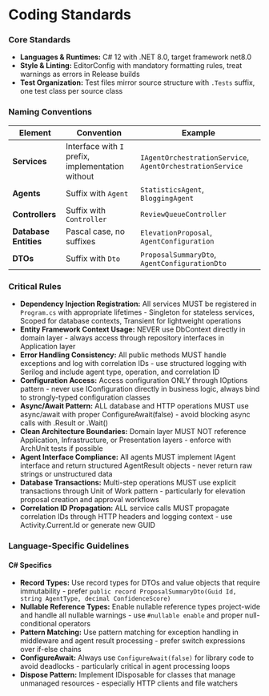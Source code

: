 # Coding Standards

### Core Standards

- **Languages & Runtimes:** C# 12 with .NET 8.0, target framework net8.0
- **Style & Linting:** EditorConfig with mandatory formatting rules, treat warnings as errors in Release builds
- **Test Organization:** Test files mirror source structure with `.Tests` suffix, one test class per source class

### Naming Conventions

| Element | Convention | Example |
|---------|------------|---------|
| **Services** | Interface with `I` prefix, implementation without | `IAgentOrchestrationService`, `AgentOrchestrationService` |
| **Agents** | Suffix with `Agent` | `StatisticsAgent`, `BloggingAgent` |
| **Controllers** | Suffix with `Controller` | `ReviewQueueController` |
| **Database Entities** | Pascal case, no suffixes | `ElevationProposal`, `AgentConfiguration` |
| **DTOs** | Suffix with `Dto` | `ProposalSummaryDto`, `AgentConfigurationDto` |

### Critical Rules

- **Dependency Injection Registration:** All services MUST be registered in `Program.cs` with appropriate lifetimes - Singleton for stateless services, Scoped for database contexts, Transient for lightweight operations
- **Entity Framework Context Usage:** NEVER use DbContext directly in domain layer - always access through repository interfaces in Application layer
- **Error Handling Consistency:** All public methods MUST handle exceptions and log with correlation IDs - use structured logging with Serilog and include agent type, operation, and correlation ID
- **Configuration Access:** Access configuration ONLY through IOptions pattern - never use IConfiguration directly in business logic, always bind to strongly-typed configuration classes
- **Async/Await Pattern:** ALL database and HTTP operations MUST use async/await with proper ConfigureAwait(false) - avoid blocking async calls with .Result or .Wait()
- **Clean Architecture Boundaries:** Domain layer MUST NOT reference Application, Infrastructure, or Presentation layers - enforce with ArchUnit tests if possible
- **Agent Interface Compliance:** All agents MUST implement IAgent interface and return structured AgentResult objects - never return raw strings or unstructured data
- **Database Transactions:** Multi-step operations MUST use explicit transactions through Unit of Work pattern - particularly for elevation proposal creation and approval workflows
- **Correlation ID Propagation:** ALL service calls MUST propagate correlation IDs through HTTP headers and logging context - use Activity.Current.Id or generate new GUID

### Language-Specific Guidelines

#### C# Specifics

- **Record Types:** Use record types for DTOs and value objects that require immutability - prefer `public record ProposalSummaryDto(Guid Id, string AgentType, decimal ConfidenceScore)`
- **Nullable Reference Types:** Enable nullable reference types project-wide and handle all nullable warnings - use `#nullable enable` and proper null-conditional operators
- **Pattern Matching:** Use pattern matching for exception handling in middleware and agent result processing - prefer switch expressions over if-else chains
- **ConfigureAwait:** Always use `ConfigureAwait(false)` for library code to avoid deadlocks - particularly critical in agent processing loops
- **Dispose Pattern:** Implement IDisposable for classes that manage unmanaged resources - especially HTTP clients and file watchers
